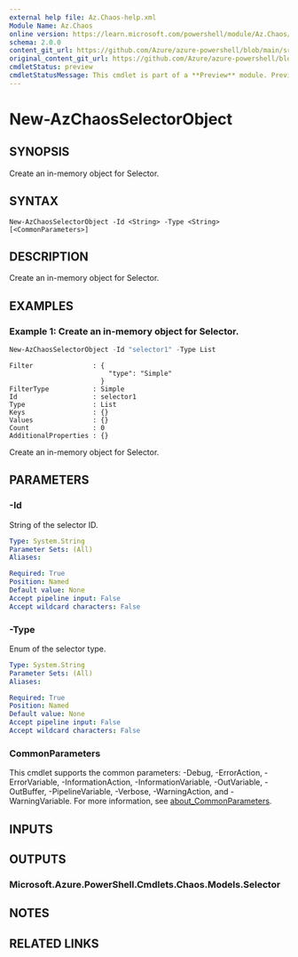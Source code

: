 ```yaml
---
external help file: Az.Chaos-help.xml
Module Name: Az.Chaos
online version: https://learn.microsoft.com/powershell/module/Az.Chaos/new-azchaosselectorobject
schema: 2.0.0
content_git_url: https://github.com/Azure/azure-powershell/blob/main/src/Chaos/Chaos/help/New-AzChaosSelectorObject.md
original_content_git_url: https://github.com/Azure/azure-powershell/blob/main/src/Chaos/Chaos/help/New-AzChaosSelectorObject.md
cmdletStatus: preview
cmdletStatusMessage: This cmdlet is part of a **Preview** module. Preview versions aren't recommended for use in production environments. For more information, see https://aka.ms/azps-refstatus.
---
```


# New-AzChaosSelectorObject

## SYNOPSIS
Create an in-memory object for Selector.

## SYNTAX

```
New-AzChaosSelectorObject -Id <String> -Type <String> [<CommonParameters>]
```

## DESCRIPTION
Create an in-memory object for Selector.

## EXAMPLES

### Example 1: Create an in-memory object for Selector.
```powershell
New-AzChaosSelectorObject -Id "selector1" -Type List
```

```output
Filter               : {
                         "type": "Simple"
                       }
FilterType           : Simple
Id                   : selector1
Type                 : List
Keys                 : {}
Values               : {}
Count                : 0
AdditionalProperties : {}
```

Create an in-memory object for Selector.

## PARAMETERS

### -Id
String of the selector ID.

```yaml
Type: System.String
Parameter Sets: (All)
Aliases:

Required: True
Position: Named
Default value: None
Accept pipeline input: False
Accept wildcard characters: False
```

### -Type
Enum of the selector type.

```yaml
Type: System.String
Parameter Sets: (All)
Aliases:

Required: True
Position: Named
Default value: None
Accept pipeline input: False
Accept wildcard characters: False
```

### CommonParameters
This cmdlet supports the common parameters: -Debug, -ErrorAction, -ErrorVariable, -InformationAction, -InformationVariable, -OutVariable, -OutBuffer, -PipelineVariable, -Verbose, -WarningAction, and -WarningVariable. For more information, see [about_CommonParameters](http://go.microsoft.com/fwlink/?LinkID=113216).

## INPUTS

## OUTPUTS

### Microsoft.Azure.PowerShell.Cmdlets.Chaos.Models.Selector

## NOTES

## RELATED LINKS
